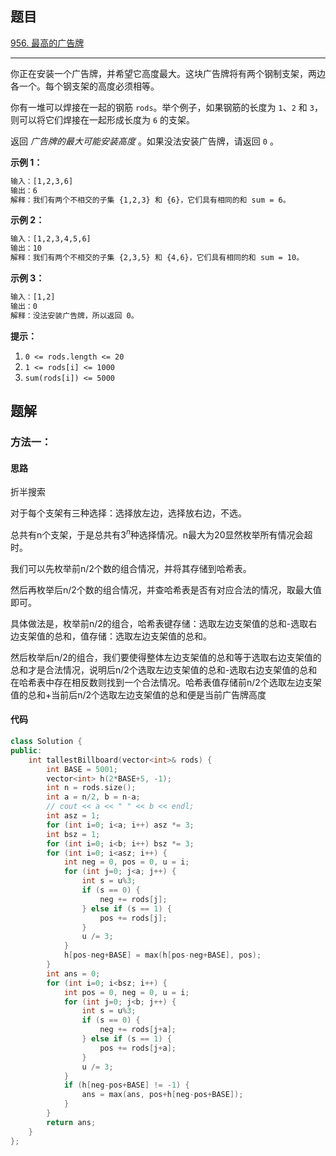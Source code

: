 ## 题目

[956. 最高的广告牌](https://leetcode.cn/problems/tallest-billboard/)

---

你正在安装一个广告牌，并希望它高度最大。这块广告牌将有两个钢制支架，两边各一个。每个钢支架的高度必须相等。

你有一堆可以焊接在一起的钢筋 `rods`。举个例子，如果钢筋的长度为 `1`、`2` 和 `3`，则可以将它们焊接在一起形成长度为 `6` 的支架。

返回 *广告牌的最大可能安装高度* 。如果没法安装广告牌，请返回 `0` 。

  

**示例 1：**

```txt
输入：[1,2,3,6]
输出：6
解释：我们有两个不相交的子集 {1,2,3} 和 {6}，它们具有相同的和 sum = 6。
```

**示例 2：**

```txt
输入：[1,2,3,4,5,6]
输出：10
解释：我们有两个不相交的子集 {2,3,5} 和 {4,6}，它们具有相同的和 sum = 10。
```

**示例 3：**

```txt
输入：[1,2]
输出：0
解释：没法安装广告牌，所以返回 0。
```
  

**提示：**

1.  `0 <= rods.length <= 20`
2.  `1 <= rods[i] <= 1000`
3.  `sum(rods[i]) <= 5000`

  

## 题解

### 方法一：

#### 思路

折半搜索

对于每个支架有三种选择：选择放左边，选择放右边，不选。

总共有n个支架，于是总共有$3^n$种选择情况。n最大为20显然枚举所有情况会超时。

我们可以先枚举前n/2个数的组合情况，并将其存储到哈希表。

然后再枚举后n/2个数的组合情况，并查哈希表是否有对应合法的情况，取最大值即可。

具体做法是，枚举前n/2的组合，哈希表键存储：选取左边支架值的总和-选取右边支架值的总和，值存储：选取左边支架值的总和。

然后枚举后n/2的组合，我们要使得整体左边支架值的总和等于选取右边支架值的总和才是合法情况，说明后n/2个选取左边支架值的总和-选取右边支架值的总和在哈希表中存在相反数则找到一个合法情况。哈希表值存储前n/2个选取左边支架值的总和+当前后n/2个选取左边支架值的总和便是当前广告牌高度


#### 代码

```cpp
class Solution {
public:
    int tallestBillboard(vector<int>& rods) {
        int BASE = 5001;
        vector<int> h(2*BASE+5, -1);
        int n = rods.size();
        int a = n/2, b = n-a;
        // cout << a << " " << b << endl;
        int asz = 1;
        for (int i=0; i<a; i++) asz *= 3;
        int bsz = 1;
        for (int i=0; i<b; i++) bsz *= 3;
        for (int i=0; i<asz; i++) {
            int neg = 0, pos = 0, u = i;
            for (int j=0; j<a; j++) {
                int s = u%3;
                if (s == 0) {
                    neg += rods[j];
                } else if (s == 1) {
                    pos += rods[j];
                } 
                u /= 3;
            }
            h[pos-neg+BASE] = max(h[pos-neg+BASE], pos);
        }
        int ans = 0;
        for (int i=0; i<bsz; i++) {
            int pos = 0, neg = 0, u = i;
            for (int j=0; j<b; j++) {
                int s = u%3;
                if (s == 0) {
                    neg += rods[j+a];
                } else if (s == 1) {
                    pos += rods[j+a];
                } 
                u /= 3;
            }
            if (h[neg-pos+BASE] != -1) {
                ans = max(ans, pos+h[neg-pos+BASE]);
            }
        }
        return ans;
    }
};
```
